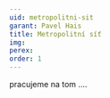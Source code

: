 ```yaml
---
uid: metropolitni-sit
garant: Pavel Hais
title: Metropolitní síť
img: 
perex: 
order: 1
---
```


 pracujeme na tom ....

